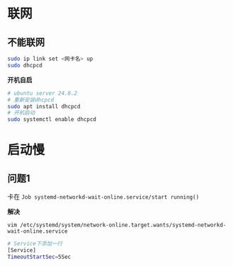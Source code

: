 # 联网

## 不能联网

```bash
sudo ip link set <网卡名> up
sudo dhcpcd
```

**开机自启**

```bash
# ubuntu server 24.0.2
# 重新安装dhcpcd
sudo apt install dhcpcd
# 开机启动
sudo systemctl enable dhcpcd
```

# 启动慢

## 问题1

卡在 `Job systemd-networkd-wait-online.service/start running()`

**解决**

`vim /etc/systemd/system/network-online.target.wants/systemd-networkd-wait-online.service`

```bash
# Service下添加一行
[Service]
TimeoutStartSec=5Sec
```